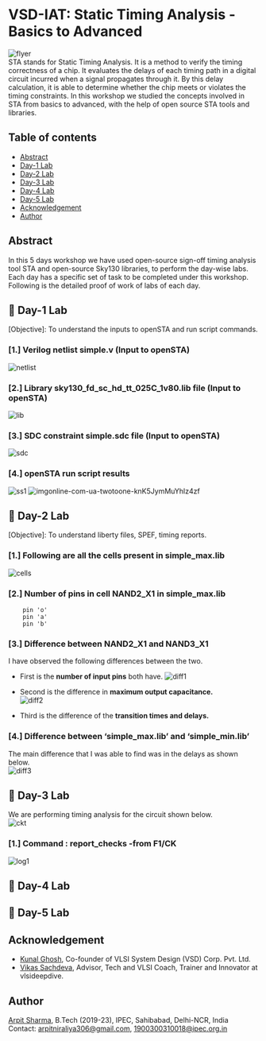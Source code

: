 # VSD-IAT: Static Timing Analysis - Basics to Advanced
![flyer](https://user-images.githubusercontent.com/68592620/220321874-458e55b3-e193-4734-8070-2a2477eaca27.png)  
STA stands for Static Timing Analysis. It is a method to verify the timing correctness of a chip. It evaluates the delays of each timing path in a digital circuit incurred when a signal propagates through it. By this delay calculation, it is able to determine whether the chip meets or violates the timing constraints. In this workshop we studied the concepts involved in STA from basics to advanced, with the help of open source STA tools and libraries.  
## Table of contents  
- [Abstract](https://github.com/arpit306/VSD-IAT-Sign-off-Timing-Analysis---Basics-to-Advanced#%EF%B8%8F-abstract)  
- [Day-1 Lab](https://github.com/arpit306/VSD-IAT-Sign-off-Timing-Analysis---Basics-to-Advanced#%EF%B8%8F-day-1-labs)  
- [Day-2 Lab](https://github.com/arpit306/VSD-IAT-Sign-off-Timing-Analysis---Basics-to-Advanced#%EF%B8%8F-day-2-labs)  
- [Day-3 Lab](https://github.com/arpit306/VSD-IAT-Sign-off-Timing-Analysis---Basics-to-Advanced#%EF%B8%8F-day-3-labs)  
- [Day-4 Lab](https://github.com/arpit306/VSD-IAT-Sign-off-Timing-Analysis---Basics-to-Advanced#%EF%B8%8F-day-4-labs)  
- [Day-5 Lab](https://github.com/arpit306/VSD-IAT-Sign-off-Timing-Analysis---Basics-to-Advanced#%EF%B8%8F-day-5-labs)  
- [Acknowledgement](https://github.com/arpit306/VSD-IAT-Sign-off-Timing-Analysis---Basics-to-Advanced#%EF%B8%8F-acknowledgement)  
- [Author](https://github.com/arpit306/VSD-IAT-Sign-off-Timing-Analysis---Basics-to-Advanced#%EF%B8%8F-author)  
## Abstract
In this 5 days workshop we have used open-source sign-off timing analysis tool STA and open-source Sky130 libraries, to perform the day-wise labs.
Each day has a specific set of task to be completed under this workshop. Following is the detailed proof of work of labs of each day.
## 🔲 Day-1 Lab
[Objective]: To understand the inputs to openSTA and run script commands.
### [1.] Verilog netlist simple.v (Input to openSTA)  

![netlist](https://user-images.githubusercontent.com/68592620/220353404-723d68a1-4de2-4ee3-b1f7-e4fcf369775b.png)

### [2.] Library sky130_fd_sc_hd_tt_025C_1v80.lib file (Input to openSTA)  

![lib](https://user-images.githubusercontent.com/68592620/220355039-9e47d857-4b05-45e5-a8d1-637ce6fd7064.png)

### [3.] SDC constraint simple.sdc file (Input to openSTA)  

![sdc](https://user-images.githubusercontent.com/68592620/220356373-7fd75b3a-a8c1-48d0-96ab-61cacaeff1a8.png)

### [4.] openSTA run script results  

![ss1](https://user-images.githubusercontent.com/68592620/220439954-23dd5bd1-8ec8-4c89-8a4f-25743d6d728b.png)
![imgonline-com-ua-twotoone-knK5JymMuYhlz4zf](https://user-images.githubusercontent.com/68592620/220359573-fde7b9d0-7722-410f-88c1-5959a6f90460.jpg)
## 🔲 Day-2 Lab  
[Objective]: To understand liberty files, SPEF, timing reports.  

### [1.] Following are all the cells present in simple_max.lib  
![cells](https://user-images.githubusercontent.com/68592620/220440650-88b0674d-7a1b-4b5f-8c52-324c41de86e1.png)

### [2.] Number of pins in cell NAND2_X1 in simple_max.lib  
``` There are three pins in NAND2_X1 in simple_max.lib as mentioned below  
    pin 'o'
    pin 'a'
    pin 'b'  
 ```  
### [3.] Difference between NAND2_X1 and NAND3_X1  
 I have observed the following differences between the two.
- First is the **number of input pins** both have. 
![diff1](https://user-images.githubusercontent.com/68592620/220427348-3ca46e3b-6424-4574-8ea4-7be526fdb599.png)

- Second is the difference in **maximum output capacitance.**  
![diff2](https://user-images.githubusercontent.com/68592620/220427504-9bace579-bab1-46b7-b8a6-cdc936619720.png)

- Third is the difference of the **transition times and delays.**  
### [4.] Difference between ‘simple_max.lib’ and ‘simple_min.lib’ 
The main difference that I was able to find was in the delays as shown below.  
![diff3](https://user-images.githubusercontent.com/68592620/220441947-45186d05-003b-44d8-a27c-f7103c7bb96a.png)

## 🔲 Day-3 Lab  
We are performing timing analysis for the circuit shown below.  
![ckt](https://user-images.githubusercontent.com/68592620/220609010-860b9578-db4b-4368-8920-fd0184f9d50c.jpg)  
### [1.] Command : report_checks -from F1/CK  
![log1](https://user-images.githubusercontent.com/68592620/220623171-c69f12dd-de1b-4c4b-b3b2-34d4710cf3ab.png)    

## 🔲 Day-4 Lab
## 🔲 Day-5 Lab
## Acknowledgement

- [Kunal Ghosh](https://github.com/kunalg123), Co-founder of VLSI System Design (VSD) Corp. Pvt. Ltd.
- [Vikas Sachdeva](https://vlsideepdive.com/), Advisor, Tech and VLSI Coach, Trainer and Innovator at vlsideepdive.
## Author

[Arpit Sharma](https://www.linkedin.com/in/arpit-s-a92647108/), B.Tech (2019-23), IPEC, Sahibabad, Delhi-NCR, India  
Contact: arpitniraliya306@gmail.com, 1900300310018@ipec.org.in  <br>
